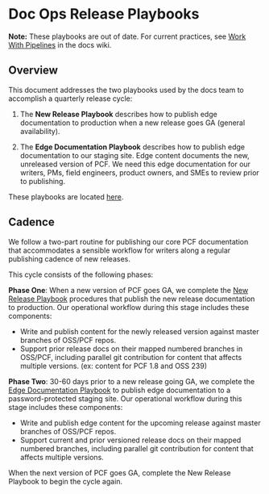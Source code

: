 # Doc Ops Release Playbooks

**Note:** These playbooks are out of date. For current practices, see [Work With Pipelines](https://docs-wiki.cfapps.io/wiki/pipelines/index.html) in the docs wiki.

## Overview

This document addresses the two playbooks used by the docs team to accomplish a quarterly release cycle:

1. The **New Release Playbook** describes how to publish edge documentation to production when a new release goes GA (general availability).

2. The **Edge Documentation Playbook** describes how to publish edge documentation to our staging site. Edge content documents the new, unreleased version of PCF. We need this edge documentation for our writers, PMs, field engineers, product owners, and SMEs to review prior to publishing.

These playbooks are located [here](https://github.com/pivotal-cf-experimental/docs-utility-scripts/tree/master/docs-ops-docs).

## Cadence

We follow a two-part routine for publishing our core PCF documentation that accommodates a sensible workflow for writers along a regular publishing cadence of new releases. 

This cycle consists of the following phases:

**Phase One**: When a new version of PCF goes GA, we complete the [New Release Playbook](https://github.com/pivotal-cf-experimental/docs-utility-scripts/blob/master/docs-ops-docs/new-release-playbook.md) procedures that publish the new release documentation to production. 
Our operational workflow during this stage includes these components:

* Write and publish content for the newly released version against master branches of OSS/PCF repos.
* Support prior release docs on their mapped numbered branches in OSS/PCF, including parallel git contribution for content that affects multiple versions. (ex: content for PCF 1.8 and OSS 239)

**Phase Two**: 30-60 days prior to a new release going GA, we complete the [Edge Documentation Playbook](https://github.com/pivotal-cf-experimental/docs-utility-scripts/blob/master/docs-ops-docs/edge-documentation-playbook.md) to publish edge documentation to a password-protected staging site. Our operational workflow during this stage includes these components:

* Write and publish edge content for the upcoming release against master branches of OSS/PCF repos.
* Support current and prior versioned release docs on their mapped numbered branches, including parallel git contribution for content that affects multiple versions.

When the next version of PCF goes GA, complete the New Release Playbook to begin the cycle again.
